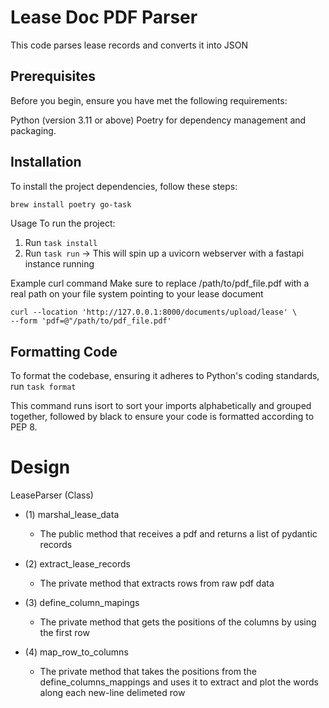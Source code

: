 # Lease Doc PDF Parser 

This code parses lease records and converts it into JSON

## Prerequisites
Before you begin, ensure you have met the following requirements:

Python (version 3.11 or above)
Poetry for dependency management and packaging.

## Installation
To install the project dependencies, follow these steps:

```bash
brew install poetry go-task
```

Usage
To run the project:

1. Run `task install`
2. Run `task run` -> This will spin up a uvicorn webserver with a fastapi instance running

Example curl command
Make sure to replace /path/to/pdf_file.pdf with a real path on your file system pointing to your lease document
```
curl --location 'http://127.0.0.1:8000/documents/upload/lease' \
--form 'pdf=@"/path/to/pdf_file.pdf'
```

## Formatting Code
To format the codebase, ensuring it adheres to Python's coding standards, run `task format`


This command runs isort to sort your imports alphabetically and grouped together, followed by black to ensure your code is formatted according to PEP 8.


# Design

LeaseParser (Class)
- (1) marshal_lease_data
    - The public method that receives a pdf and returns a list of pydantic records
- (2) extract_lease_records
    - The private method that extracts rows from raw pdf data 

- (3) define_column_mapings
    - The private method that gets the positions of the columns by using the first row
    
- (4) map_row_to_columns
    - The private method that takes the positions from the define_columns_mappings and uses it to extract and plot the words along each new-line delimeted row



